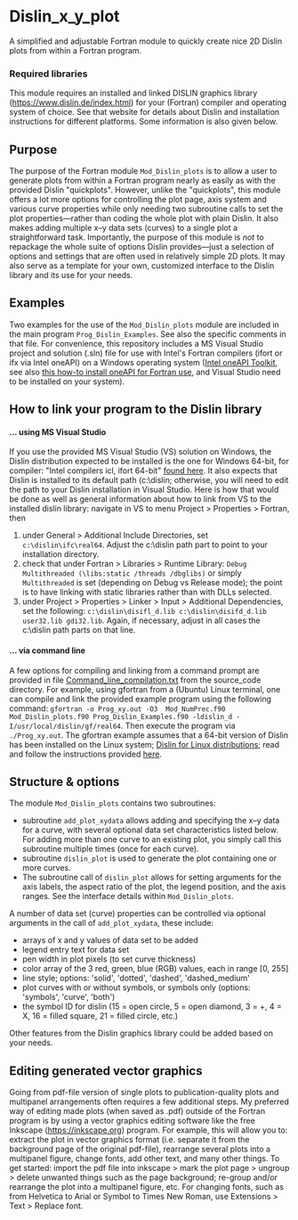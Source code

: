 # Dislin_x_y_plot
A simplified and adjustable Fortran module to quickly create nice 2D Dislin plots from within a Fortran program.

### Required libraries
This module requires an installed and linked DISLIN graphics library (https://www.dislin.de/index.html) for your (Fortran) compiler and operating system of choice. See that website for details about Dislin and installation instructions for different platforms. Some information is also given below.

## Purpose
The purpose of the Fortran module `Mod_Dislin_plots` is to allow a user to generate plots from within a Fortran program nearly as easily as with the provided Dislin "quickplots". However, unlike the "quickplots", this module offers a lot more options for controlling the plot page, axis system and various curve properties while only needing two subroutine calls to set the plot properties&mdash;rather than coding the whole plot with plain Dislin. It also makes adding multiple x&ndash;y data sets (curves) to a single plot a straightforward task. Importantly, the purpose of this module is *not* to repackage the whole suite of options Dislin provides&mdash;just a selection of options and settings that are often used in relatively simple 2D plots. It may also serve as a template for your own, customized interface to the Dislin library and its use for your needs.

## Examples
Two examples for the use of the `Mod_Dislin_plots` module are included in the main program `Prog_Dislin_Examples`. See also the specific comments in that file.
For convenience, this repository includes a MS Visual Studio project and solution (.sln) file for use with Intel's Fortran compilers (ifort or ifx via Intel oneAPI) on a Windows operating system ([Intel oneAPI Toolkit](https://www.intel.com/content/www/us/en/developer/tools/oneapi/fortran-compiler.html), see also [this how-to install oneAPI for Fortran use](https://community.intel.com/t5/Intel-Fortran-Compiler/The-Easy-and-Fast-Way-to-Install-JUST-Fortran-with-Intel-oneAPI/td-p/1360571), and Visual Studio need to be installed on your system).

## How to link your program to the Dislin library
#### ... using MS Visual Studio
If you use the provided MS Visual Studio (VS) solution on Windows, the Dislin distribution expected to be installed is the one for Windows 64-bit, for compiler: "Intel compilers icl, ifort 64-bit" [found here](https://www.dislin.de/win64.html). It also expects that Dislin is installed to its default path (c:\dislin; otherwise, you will need to edit the path to your Dislin installation in Visual Studio. Here is how that would be done as well as general information about how to link from VS to the installed dislin library: navigate in VS to menu Project > Properties > Fortran, then 
1. under General > Additional Include Directories, set `c:\dislin\ifc\real64`. Adjust the c:\dislin path part to point to your installation directory. 
2. check that under Fortran > Libraries > Runtime Library: `Debug Multithreaded (\libs:static /threads /dbglibs)` or simply `Multithreaded` is set (depending on Debug vs Release mode); the point is to have linking with static libraries rather than with DLLs selected. 
3. under Project > Properties > Linker > Input > Additional Dependencies, set the following: `c:\dislin\disifl_d.lib c:\dislin\disifd_d.lib user32.lib gdi32.lib`. Again, if necessary, adjust in all cases the c:\dislin path parts on that line.

#### ... via command line
A few options for compiling and linking from a command prompt are provided in file [Command_line_compilation.txt](./source_code/Command_line_compilation.txt) from the source_code directory. For example, using gfortran from a (Ubuntu) Linux terminal, one can compile and link the provided example program using the following command: 
`gfortran -o Prog_xy.out -O3  Mod_NumPrec.f90 Mod_Dislin_plots.f90 Prog_Dislin_Examples.f90 -ldislin_d -I/usr/local/dislin/gf/real64`. Then execute the program via `./Prog_xy.out`. The gfortran example assumes that a 64-bit version of Dislin has been installed on the Linux system; [Dislin for Linux distributions](https://www.dislin.de/i586_64.html); read and follow the instructions provided [here](https://www.dislin.de/downloads/linux/i586_64/README.I586_64).

## Structure & options
The module `Mod_Dislin_plots` contains two subroutines:

- subroutine `add_plot_xydata` allows adding and specifying the x&ndash;y data for a curve, with several optional data set characteristics listed below. For adding more than one curve to an existing plot, you simply call this subroutine multiple times (once for each curve).
- subroutine `dislin_plot` is used to generate the plot containing one or more curves. 
- The subroutine call of `dislin_plot` allows for setting arguments for the axis labels, the aspect ratio of the plot, the legend position, and the axis ranges. See the interface details within `Mod_Dislin_plots`.

A number of data set (curve) properties can be controlled via optional arguments in the call of `add_plot_xydata`, these include:

 - arrays of x and y values of data set to be added
 - legend entry text for data set
 - pen width in plot pixels (to set curve thickness)
 - color array of the 3 red, green, blue (RGB) values, each in range [0, 255]
 - line style; options: 'solid', 'dotted', 'dashed', 'dashed_medium'
 - plot curves with or without symbols, or symbols only (options: 'symbols', 'curve', 'both')
 - the symbol ID for dislin (15 = open circle, 5 = open diamond, 3 = +, 4 = X, 16 = filled square, 21 = filled circle, etc.)
 
 Other features from the Dislin graphics library could be added based on your needs.
 
## Editing generated vector graphics
Going from pdf-file version of single plots to publication-quality plots and multipanel arrangements often requires a few additional steps. My preferred way of editing made plots (when saved as .pdf) outside of the Fortran program is by using a vector graphics editing software like the free Inkscape (https://inkscape.org) program. For example, this will allow you to: extract the plot in vector graphics format (i.e. separate it from the background page of the original pdf-file), rearrange several plots into a multipanel figure, change fonts, add other text, and many other things. 
To get started: import the pdf file into inkscape > mark the plot page > ungroup > delete unwanted things such as the page background; re-group and/or rearrange the plot into a multipanel figure, etc. For changing fonts, such as from Helvetica to Arial or Symbol to Times New Roman, use Extensions > Text > Replace font.
